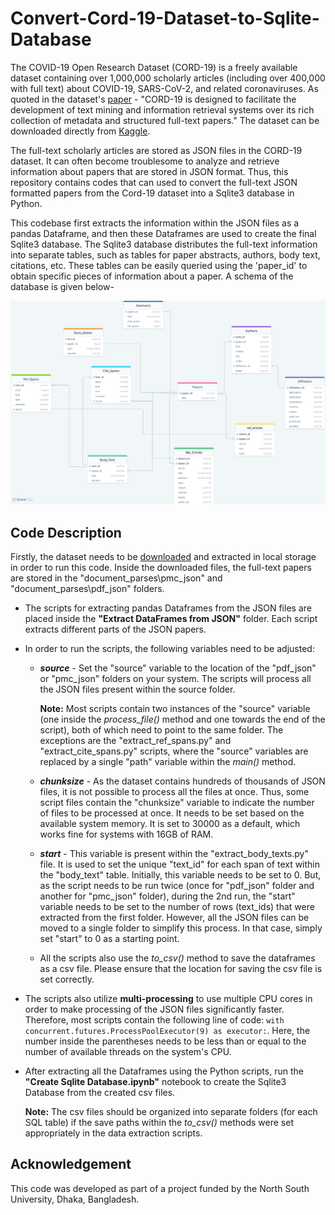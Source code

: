# Convert-Cord-19-Dataset-to-Sqlite-Database

The COVID-19 Open Research Dataset (CORD-19) is a freely available dataset containing over 1,000,000 scholarly articles (including over 400,000 with full text) about COVID-19, SARS-CoV-2, and related coronaviruses. As quoted in the dataset's [paper](https://arxiv.org/pdf/2004.10706) - "CORD-19 is designed to facilitate the development of text mining and information retrieval systems over its rich collection of metadata and structured full-text papers." The dataset can be downloaded directly from [Kaggle](https://www.kaggle.com/datasets/allen-institute-for-ai/CORD-19-research-challenge).

The full-text scholarly articles are stored as JSON files in the CORD-19 dataset. It can often become troublesome to analyze and retrieve information about papers that are stored in JSON format. Thus, this repository contains codes that can used to convert the full-text JSON formatted papers from the Cord-19 dataset into a Sqlite3 database in Python. 

This codebase first extracts the information within the JSON files as a pandas Dataframe, and then these Dataframes are used to create the final Sqlite3 database. The Sqlite3 database distributes the full-text information into separate tables, such as tables for paper abstracts, authors, body text, citations, etc. These tables can be easily queried using the 'paper_id' to obtain specific pieces of information about a paper. A schema of the database is given below-

![Alt text](Database_Schema.png)

## Code Description

Firstly, the dataset needs to be [downloaded](https://www.kaggle.com/datasets/allen-institute-for-ai/CORD-19-research-challenge) and extracted in local storage in order to run this code. Inside the downloaded files, the full-text papers are stored in the "document_parses\\pmc_json" and "document_parses\\pdf_json" folders.

- The scripts for extracting pandas Dataframes from the JSON files are placed inside the **"Extract DataFrames from JSON"** folder. Each script extracts different parts of the JSON papers.
- In order to run the scripts, the following variables need to be adjusted:
  - __*source*__ - Set the "source" variable to the location of the "pdf_json" or "pmc_json" folders on your system. The scripts will process all the JSON files present within the source folder.

    **Note:** Most scripts contain two instances of the "source" variable (one inside the *process_file()* method and one towards the end of the script), both of which need to point to the same folder. The exceptions are the "extract_ref_spans.py" and "extract_cite_spans.py" scripts, where the "source" variables are replaced by a single "path" variable within the *main()* method.
    
  - __*chunksize*__ - As the dataset contains hundreds of thousands of JSON files, it is not possible to process all the files at once. Thus, some script files contain the "chunksize" variable to indicate the number of files to be processed at once. It needs to be set based on the available system memory. It is set to 30000 as a default, which works fine for systems with 16GB of RAM.

  - __*start*__ - This variable is present within the "extract_body_texts.py" file. It is used to set the unique "text_id" for each span of text within the "body_text" table. Initially, this variable needs to be set to 0. But, as the script needs to be run twice (once for "pdf_json" folder and another for "pmc_json" folder), during the 2nd run, the "start" variable needs to be set to the number of rows (text_ids) that were extracted from the first folder. However, all the JSON files can be moved to a single folder to simplify this process. In that case, simply set "start" to 0 as a starting point.

  - All the scripts also use the *to_csv()* method to save the dataframes as a csv file. Please ensure that the location for saving the csv file is set correctly.

- The scripts also utilize **multi-processing** to use multiple CPU cores in order to make processing of the JSON files significantly faster. Therefore, most scripts contain the following line of code: ``with concurrent.futures.ProcessPoolExecutor(9) as executor:``. Here, the number inside the parentheses needs to be less than or equal to the number of available threads on the system's CPU.

- After extracting all the Dataframes using the Python scripts, run the **"Create Sqlite Database.ipynb"** notebook to create the Sqlite3 Database from the created csv files.

  **Note:** The csv files should be organized into separate folders (for each SQL table) if the save paths within the *to_csv()* methods were set appropriately in the data extraction scripts.

## Acknowledgement

This code was developed as part of a project funded by the North South University, Dhaka, Bangladesh.
